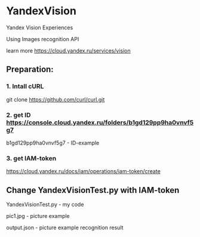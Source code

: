 # YandexVision
Yandex Vision Experiences

Using Images recognition API

learn more https://cloud.yandex.ru/services/vision

## Preparation:
### 1. Intall  cURL 
git clone https://github.com/curl/curl.git
### 2. get ID https://console.cloud.yandex.ru/folders/b1gd129pp9ha0vnvf5g7
b1gd129pp9ha0vnvf5g7 - ID-example
### 3. get IAM-token 
https://cloud.yandex.ru/docs/iam/operations/iam-token/create

## Change YandexVisionTest.py with IAM-token
YandexVisionTest.py - my code

pic1.jpg - picture example

output.json - picture example recognition result
